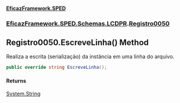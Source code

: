 #### [EficazFramework.SPED](EficazFrameworkSPED.md 'EficazFramework SPED')
### [EficazFramework.SPED.Schemas.LCDPR](EficazFramework.SPED.Schemas.LCDPR.md 'EficazFramework.SPED.Schemas.LCDPR').[Registro0050](EficazFramework.SPED.Schemas.LCDPR/Registro0050.md 'EficazFramework.SPED.Schemas.LCDPR.Registro0050')

## Registro0050.EscreveLinha() Method

Realiza a escrita (serialização) da instância em uma linha do arquivo.

```csharp
public override string EscreveLinha();
```

#### Returns
[System.String](https://docs.microsoft.com/en-us/dotnet/api/System.String 'System.String')